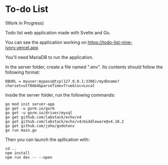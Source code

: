# To-do List
(Work in Progress)

Todo list web application made with Svelte and Go.

You can see the application working on https://todo-list-nine-ivory.vercel.app

You'll need MariaDB to run the application.

In the server folder, create a file named ".env". Its contents should follow the following format:

```
DBURL = myuser:mypass@tcp(127.0.0.1:3306)/mydbname?charset=utf8mb4&parseTime=True&loc=Local
```

Inside the server folder, run the following commands:

```
go mod init server-app
go get -u gorm.io/gorm
go get -u gorm.io/driver/mysql
go get github.com/labstack/echo/v4
go get github.com/labstack/echo/v4/middleware@v4.10.2
go get github.com/joho/godotenv
go run main.go
```

Then you can launch the apllication with:
```
cd ..
npm install
npm run dev -- --open
```
